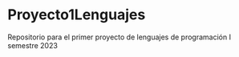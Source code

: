# Proyecto1Lenguajes
Repositorio para el primer proyecto de lenguajes de programación I semestre 2023
